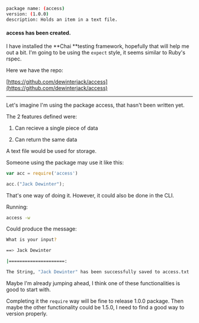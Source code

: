 ```bash
package name: (access)
version: (1.0.0)
description: Holds an item in a text file.
```

#### access has been created.

I have installed the **Chai **testing framework, hopefully that will help me out a bit. I'm going to be using the `expect` style, it seems similar to Ruby's rspec.

Here we have the repo:

[https://github.com/dewinterjack/access](https://github.com/dewinterjack/access)

---

Let's imagine I'm using the package access, that hasn't been written yet.

The 2 features defined were:

1. Can recieve a single piece of data

2. Can return the same data

A text file would be used for storage.

Someone using the package may use it like this:

```js
var acc = require('access')

acc.("Jack Dewinter");
```

That's one way of doing it. However, it could also be done in the CLI.

Running:

```bash
access -w
```

Could produce the message:

```bash
What is your input?

==> Jack Dewinter

|=====================:

The String, "Jack Dewinter" has been successfully saved to access.txt
```

Maybe I'm already jumping ahead, I think one of these functionalities is good to start with.

Completing it the `require` way will be fine to release 1.0.0 package. Then maybe the other functionality could be 1.5.0, I need to find a good way to version properly.

